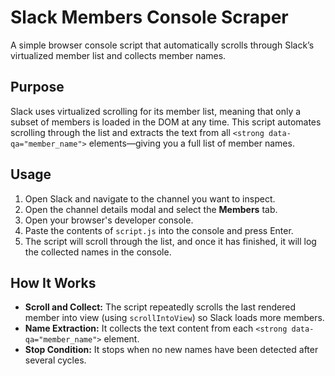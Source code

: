 # Slack Members Console Scraper

A simple browser console script that automatically scrolls through Slack’s virtualized member list and collects member names.

## Purpose

Slack uses virtualized scrolling for its member list, meaning that only a subset of members is loaded in the DOM at any time. This script automates scrolling through the list and extracts the text from all `<strong data-qa="member_name">` elements—giving you a full list of member names.

## Usage

1. Open Slack and navigate to the channel you want to inspect.
2. Open the channel details modal and select the **Members** tab.
3. Open your browser's developer console.
4. Paste the contents of `script.js` into the console and press Enter.
5. The script will scroll through the list, and once it has finished, it will log the collected names in the console.

## How It Works

- **Scroll and Collect:** The script repeatedly scrolls the last rendered member into view (using `scrollIntoView`) so Slack loads more members.
- **Name Extraction:** It collects the text content from each `<strong data-qa="member_name">` element.
- **Stop Condition:** It stops when no new names have been detected after several cycles.
